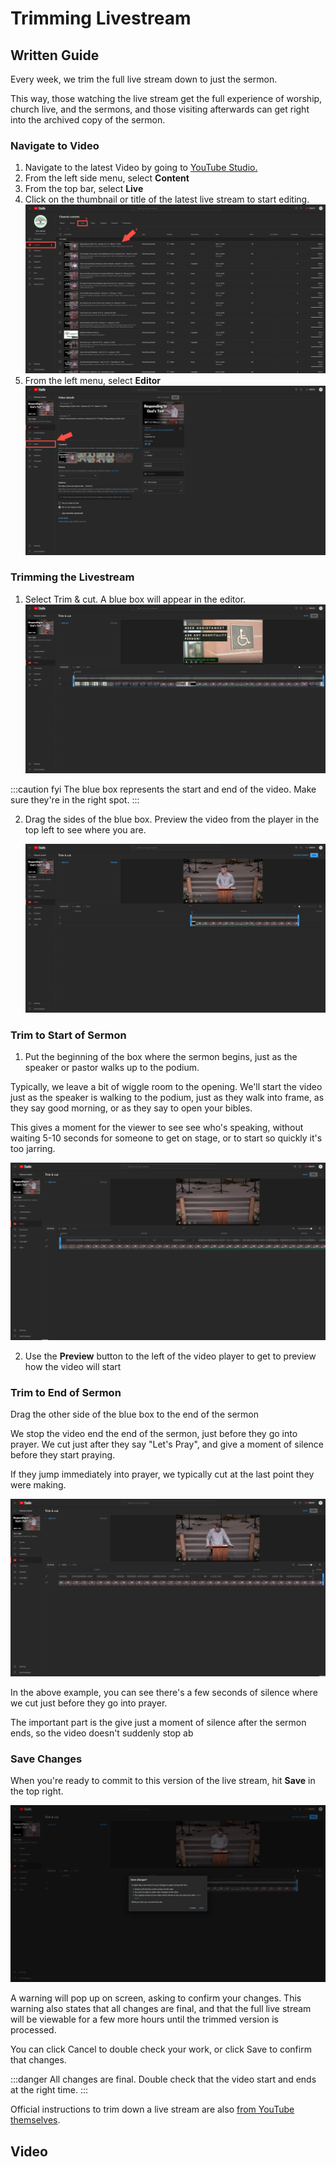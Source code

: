 # Trimming Livestream

## Written Guide

Every week, we trim the full live stream down to just the sermon.

This way, those watching the live stream get the full experience of worship, church live, and the sermons, and those visiting afterwards can get right into the archived copy of the sermon.

### Navigate to Video

1. Navigate to the latest Video by going to [YouTube Studio.](https://studio.youtube.com/)
2. From the left side menu, select **Content**
3. From the top bar, select **Live**
4. Click on the thumbnail or title of the latest live stream to start editing.
   ![step 1](./img/trimming-livestream/0-labeled.webp)
5. From the left menu, select **Editor**
   ![step 2](./img/trimming-livestream/1.webp)

### Trimming the Livestream

1. Select Trim & cut. A blue box will appear in the editor.
   ![step 3](./img/trimming-livestream/2.webp)

:::caution fyi
The blue box represents the start and end of the video. Make sure they're in the right spot.
:::

2. Drag the sides of the blue box. Preview the video from the player in the top left to see where you are.

   ![step 4](./img/trimming-livestream/3.webp)

### Trim to Start of Sermon

1. Put the beginning of the box where the sermon begins, just as the speaker or pastor walks up to the podium.

Typically, we leave a bit of wiggle room to the opening. We'll start the video just as the speaker is walking to the podium, just as they walk into frame, as they say good morning, or as they say to open your bibles.

This gives a moment for the viewer to see see who's speaking, without waiting 5-10 seconds for someone to get on stage, or to start so quickly it's too jarring.

![opening](./img/trimming-livestream/opening.webp)

2. Use the **Preview** button to the left of the video player to get to preview how the video will start

### Trim to End of Sermon

Drag the other side of the blue box to the end of the sermon

We stop the video end the end of the sermon, just before they go into prayer. We cut just after they say "Let's Pray", and give a moment of silence before they start praying.

If they jump immediately into prayer, we typically cut at the last point they were making.

![closing](./img/trimming-livestream/closing.webp)

In the above example, you can see there's a few seconds of silence where we cut just before they go into prayer.

The important part is the give just a moment of silence after the sermon ends, so the video doesn't suddenly stop ab

### Save Changes

When you're ready to commit to this version of the live stream, hit **Save** in the top right.

![step 5](./img/trimming-livestream/4.webp)

A warning will pop up on screen, asking to confirm your changes. This warning also states that all changes are final, and that the full live stream will be viewable for a few more hours until the trimmed version is processed.

You can click Cancel to double check your work, or click Save to confirm that changes.

:::danger
All changes are final. Double check that the video start and ends at the right time.
:::

Official instructions to trim down a live stream are also [from YouTube themselves](https://support.google.com/youtube/answer/9057455?hl=en).

## Video
